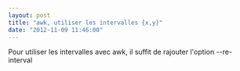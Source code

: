 ```yaml
---
layout: post
title: "awk, utiliser les intervalles {x,y}"
date: "2012-11-09 11:46:00"
---
```

Pour utiliser les intervalles avec awk, il suffit de rajouter l'option --re-interval

<script src="https://pastebin.com/embed_js/WYNjEBcb"></script>

<div style="height: 0; overflow: hidden;">awk re regex intervalle { }</div>

